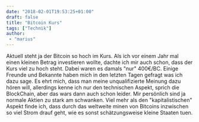 ```yaml
---
date: "2018-02-01T19:53:25+01:00"
draft: false
title: "Bitcoin Kurs"
tags: ["Technik"]
author:
 - "marius"
---
```


Aktuell steht ja der Bitcoin so hoch im Kurs. Als ich vor einem Jahr mal einen kleinen Betrag investieren wollte, dachte ich mir auch schon, dass der Kurs viel zu hoch steht. Dabei waren es damals "nur" 400€/BC. Einige Freunde und Bekannte haben mich in den letzten Tagen gefragt was ich dazu sage. Es ehrt mich, dass man meine unqualifizierte Meinung dazu hören will, allerdings kenne ich nur den technischen Aspekt, sprich die BlockChain, aber das wars dann auch schon leider. Mir persönlich sind ja normale Aktien zu stark am schwanken. Viel mehr als den "kapitalistischen" Aspekt finde ich, dass durch das weltweite minen von Bitcoins inzwischen so viel Strom drauf geht, wie es sonst schätzungsweise kleine Staaten tuen.
